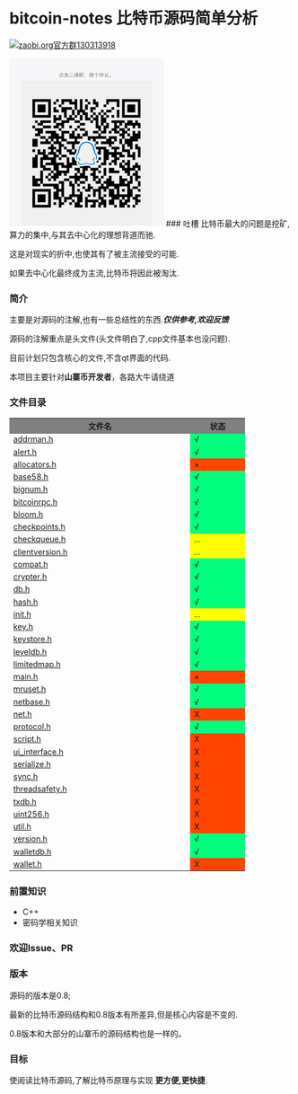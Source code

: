 # bitcoin-notes 比特币源码简单分析
<a target="_blank" href="http://shang.qq.com/wpa/qunwpa?idkey=0fef5aa161c5074030c3f2e99c6d564a4c68d469f187c08530d270e15714e7c2"><img border="0" src="https://pub.idqqimg.com/wpa/images/group.png" alt="zaobi.org官方群" title="zaobi.org官方群">130313918</a>

<img border="0" height="300px" src="./images/Q.jpg">
### 吐槽
比特币最大的问题是挖矿,算力的集中,与其去中心化的理想背道而驰.

这是对现实的折中,也使其有了被主流接受的可能.

如果去中心化最终成为主流,比特币将因此被淘汰.


### 简介
主要是对源码的注解,也有一些总结性的东西.***仅供参考,欢迎反馈***

源码的注解重点是头文件(头文件明白了,cpp文件基本也没问题).

目前计划只包含核心的文件,不含qt界面的代码.

本项目主要针对**山寨币开发者**，各路大牛请绕道

### 文件目录
<table>
  <tr>
    <th width=33%, bgcolor=gray >文件名</th>
    <th width=10%, bgcolor=gray>状态</th>
  </tr>
  <tr>
    <td> <a href="addrman.h.adoc">addrman.h</a> </td>
    <td bgcolor=SpringGreen> √ </td>
  </tr>
  <tr>
    <td> <a href="alert.h.adoc">alert.h</a> </td>
    <td bgcolor=SpringGreen> √ </td>
  </tr>
  <tr>
    <td> <a href="allocators.h.adoc">allocators.h</a> </td>
    <td bgcolor=OrangeRed > × </td>
  </tr>
  <tr>
    <td> <a href="base58.h.adoc">base58.h</a> </td>
    <td bgcolor=SpringGreen> √ </td>
  </tr>
  <tr>
    <td> <a href="bignum.h.adoc">bignum.h</a> </td>
    <td bgcolor=SpringGreen> √ </td>
  </tr>
  <tr>
    <td> <a href="bitcoinrpc.h.adoc">bitcoinrpc.h</a> </td>
    <td bgcolor=SpringGreen> √ </td>
  </tr>
  <tr>
    <td> <a href="bloom.h.adoc">bloom.h</a> </td>
    <td bgcolor=SpringGreen> √ </td>
  </tr>
  <tr>
    <td> <a href="checkpoints.h.adoc">checkpoints.h</a> </td>
    <td bgcolor=SpringGreen> √ </td>
  </tr>
  <tr>
    <td> <a href="checkqueue.h.adoc">checkqueue.h</a> </td>
    <td bgcolor=yellow> ... </td>
  </tr>
  <tr>
    <td> <a href="clientversion.h.adoc">clientversion.h</a> </td>
    <td bgcolor=yellow> ... </td>
  </tr>
    <tr>
    <td> <a href="compat.h.adoc">compat.h</a> </td>
    <td bgcolor=SpringGreen> √ </td>
  </tr>
  <tr>
    <td> <a href="crypter.h.adoc">crypter.h</a> </td>
    <td bgcolor=SpringGreen> √ </td>
  </tr>
  <tr>
    <td> <a href="db.h.adoc">db.h</a> </td>
    <td bgcolor=SpringGreen> √ </td>
  </tr>
  <tr>
    <td> <a href="hash.h.adoc">hash.h</a> </td>
    <td bgcolor=SpringGreen> √ </td>
  </tr>
  <tr>
    <td> <a href="init.h.adoc">init.h</a> </td>
    <td bgcolor=yellow> ... </td>
  </tr>
    <tr>
      <td> <a href="key.h.adoc">key.h</a> </td>
      <td bgcolor=SpringGreen> √ </td>
    </tr>
    <tr>
      <td> <a href="keystore.h.adoc">keystore.h</a> </td>
      <td bgcolor=SpringGreen> √ </td>
    </tr>
    <tr>
      <td> <a href="leveldb.h.adoc">leveldb.h</a> </td>
      <td bgcolor=SpringGreen> √ </td>
    </tr>
    <tr>
      <td> <a href="limitedmap.h.adoc">limitedmap.h</a> </td>
      <td bgcolor=SpringGreen> √ </td>
    </tr>
  <tr>
    <td> <a href="main.h.adoc">main.h</a> </td>
    <td bgcolor=OrangeRed> × </td>
  </tr>
  <tr>
    <td> <a href="mruset.h.adoc">mruset.h</a> </td>
    <td bgcolor=SpringGreen> √ </td>
  </tr>
  <tr>
    <td> <a href="netbase.h.adoc">netbase.h</a> </td>
    <td bgcolor=SpringGreen> √ </td>
  </tr>
  <tr>
    <td> <a href="net.h.adoc">net.h</a> </td>
    <td bgcolor=OrangeRed > X </td>
  </tr>
  <tr>
    <td> <a href="protocol.h.adoc">protocol.h</a> </td>
    <td bgcolor=SpringGreen> √ </td>
  </tr>
  <tr>
    <td> <a href="script.h.adoc">script.h</a> </td>
    <td bgcolor=OrangeRed > X </td>
  </tr>  
  <tr>
      <td> <a href="ui_interface.h.adoc">ui_interface.h</a> </td>
      <td bgcolor=OrangeRed > X </td>
    </tr>
  <tr>
    <td> <a href="serialize.h.adoc">serialize.h</a> </td>
    <td bgcolor=OrangeRed > X </td>
  </tr>
  <tr>
    <td> <a href="sync.h.adoc">sync.h</a> </td>
    <td bgcolor=OrangeRed > X </td>
  </tr>
  <tr>
    <td> <a href="threadsafety.h.adoc">threadsafety.h</a> </td>
    <td bgcolor=OrangeRed > X </td>
  </tr>
  <tr>
    <td> <a href="txdb.h.adoc">txdb.h</a> </td>
    <td bgcolor=OrangeRed > X </td>
  </tr>
  <tr>
    <td> <a href="uint256.h.adoc">uint256.h</a> </td>
    <td bgcolor=OrangeRed > X </td>
  </tr>
  <tr>
    <td> <a href="util.h.adoc">util.h</a> </td>
    <td bgcolor=OrangeRed > X </td>
  </tr>
  <tr>
    <td> <a href="version.h.adoc">version.h</a> </td>
    <td bgcolor=SpringGreen> √ </td>
  </tr>
  <tr>
    <td> <a href="walletdb.h.adoc">walletdb.h</a> </td>
    <td bgcolor=SpringGreen> √ </td>
  </tr>
  <tr>
    <td> <a href="wallet.h.adoc">wallet.h</a> </td>
    <td bgcolor=OrangeRed > X </td>
  </tr>
</table>

### 前置知识

* C++
* 密码学相关知识


### 欢迎Issue、PR

### 版本

源码的版本是0.8;

最新的比特币源码结构和0.8版本有所差异,但是核心内容是不变的.

0.8版本和大部分的山寨币的源码结构也是一样的。


### 目标
使阅读比特币源码,了解比特币原理与实现 **更方便,更快捷**.
